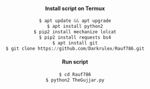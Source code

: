 
<center>


 
#### Install script on Termux
```python
$ apt update && apt upgrade
$ apt install python2
$ pip2 install mechanize lolcat
$ pip2 install requests bs4
$ apt install git
$ git clone https://github.com/Darkrulex/Rauf786.git
```
#### Run script
```python
$ cd Rauf786
$ python2 TheGujjar.py
```
